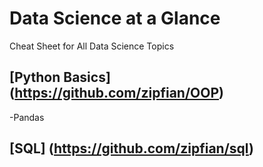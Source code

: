 # Data Science at a Glance
Cheat Sheet for All Data Science Topics

## [Python Basics] (https://github.com/zipfian/OOP)

-Pandas

## [SQL] (https://github.com/zipfian/sql)

